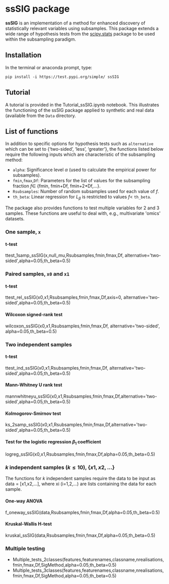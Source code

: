 # ssSIG package

**ssSIG** is an implementation of a method for enhanced discovery of statistically relevant variables using subsamples. This package extends a wide range of hypothesis tests from the [scipy.stats](https://docs.scipy.org/doc/scipy/reference/stats.html) package to be used within the subsampling paradigm. 

## Installation

In the terminal or anaconda prompt, type:
```
pip install -i https://test.pypi.org/simple/ ssSIG
```

## Tutorial 

A tutorial is provided in the Tutorial_ssSIG.ipynb notebook. This illustrates the functioning of the ssSIG package applied to synthetic and real data (available from the `Data` directory.

## List of functions

In addition to specific options for hypothesis tests such as `alternative` which can be set to {‘two-sided’, ‘less’, ‘greater’}, the functions listed below require the following inputs which are characteristic of the subsampling method:
* `alpha`: Significance level $\alpha$ (used to calculate the empirical power for subsamples).
* `fmin`,`fmax`,`Df`: Parameters for the list of values for the subsampling fraction $f\in$ {fmin, fmin+Df, fmin+2*Df,...}.
* `Rsubsamples`: Number of random subsamples used for each value of $f$.
* `th_beta`: Linear regression for $L_{\beta}$ is restricted to values $f<$ `th_beta`.

The package also provides functions to test multiple variables for 2 and 3 samples. These functions are useful to deal with, e.g., multivariate 'omics' datasets.

### One sample, `x`

#### t-test

ttest_1samp_ssSIG(x,null_mu,Rsubsamples,fmin,fmax,Df, alternative='two-sided',alpha=0.05,th_beta=0.5)

### Paired samples, `x0` and `x1`

#### t-test
ttest_rel_ssSIG(x0,x1,Rsubsamples,fmin,fmax,Df,axis=0, alternative='two-sided',alpha=0.05,th_beta=0.5)

#### Wilcoxon signed-rank test

wilcoxon_ssSIG(x0,x1,Rsubsamples,fmin,fmax,Df, alternative='two-sided', alpha=0.05,th_beta=0.5)

### Two independent samples

#### t-test
ttest_ind_ssSIG(x0,x1,Rsubsamples,fmin,fmax,Df, alternative='two-sided',alpha=0.05,th_beta=0.5)

#### Mann-Whitney U rank test
mannwhitneyu_ssSIG(x0,x1,Rsubsamples,fmin,fmax,Df,alternative='two-sided',alpha=0.05,th_beta=0.5)

#### Kolmogorov-Smirnov test
ks_2samp_ssSIG(x0,x1,Rsubsamples,fmin,fmax,Df,alternative='two-sided',alpha=0.05,th_beta=0.5)

#### Test for the logistic regression $\beta_1$ coefficient

logreg_ssSIG(x0,x1,Rsubsamples,fmin,fmax,Df,alpha=0.05,th_beta=0.5)

### $k$ independent samples ($k \leq 10$), $\{x1, x2, ...\}$ 

The functions for $k$ independent samples require the data to be input as data = [x1,x2,...], where xi (i=1,2,...) are lists containing the data for each sample.

#### One-way ANOVA
f_oneway_ssSIG(data,Rsubsamples,fmin,fmax,Df,alpha=0.05,th_beta=0.5)

#### Kruskal-Wallis H-test
kruskal_ssSIG(data,Rsubsamples,fmin,fmax,Df,alpha=0.05,th_beta=0.5)

### Multiple testing



* Multiple_tests_2classes(features,featurenames,classname,nrealisations,fmin,fmax,Df,SigMethod,alpha=0.05,th_beta=0.5)
* Multiple_tests_3classes(features,featurenames,classname,nrealisations,fmin,fmax,Df,SigMethod,alpha=0.05,th_beta=0.5)
